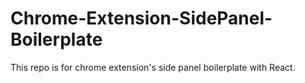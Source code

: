 # Chrome-Extension-SidePanel-Boilerplate
This repo is for chrome extension's side panel boilerplate with React.
